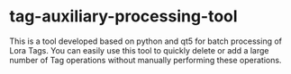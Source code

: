# tag-auxiliary-processing-tool
This is a tool developed based on python and qt5 for batch processing of Lora Tags. You can easily use this tool to quickly delete or add a large number of Tag operations without manually performing these operations.
